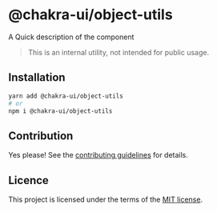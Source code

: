 # @chakra-ui/object-utils

A Quick description of the component

> This is an internal utility, not intended for public usage.

## Installation

```sh
yarn add @chakra-ui/object-utils
# or
npm i @chakra-ui/object-utils
```

## Contribution

Yes please! See the
[contributing guidelines](https://github.com/incmix-ui/incmix-ui/blob/master/CONTRIBUTING.md)
for details.

## Licence

This project is licensed under the terms of the
[MIT license](https://github.com/incmix-ui/incmix-ui/blob/master/LICENSE).
